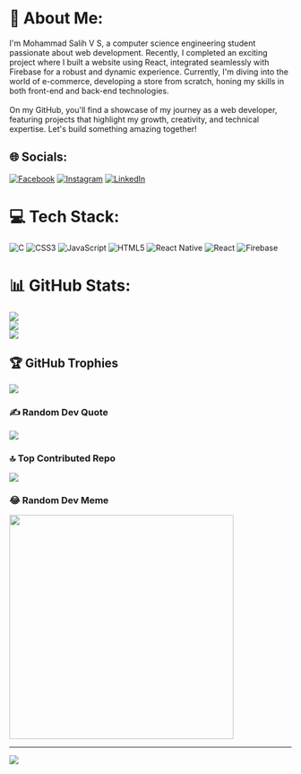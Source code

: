 # 💫 About Me:
I'm Mohammad Salih V S, a computer science engineering student passionate about web development. Recently, I completed an exciting project where I built a website using React, integrated seamlessly with Firebase for a robust and dynamic experience. Currently, I'm diving into the world of e-commerce, developing a store from scratch, honing my skills in both front-end and back-end technologies.<br><br>On my GitHub, you'll find a showcase of my journey as a web developer, featuring projects that highlight my growth, creativity, and technical expertise. Let's build something amazing together!


## 🌐 Socials:
[![Facebook](https://img.shields.io/badge/Facebook-%231877F2.svg?logo=Facebook&logoColor=white)](https://facebook.com/https://www.facebook.com/mohammadsalihvs) [![Instagram](https://img.shields.io/badge/Instagram-%23E4405F.svg?logo=Instagram&logoColor=white)](https://instagram.com/mohammad_salih___) [![LinkedIn](https://img.shields.io/badge/LinkedIn-%230077B5.svg?logo=linkedin&logoColor=white)](https://www.linkedin.com/in/mohammad-salih-v-s-5a6734262/) 

# 💻 Tech Stack:
![C](https://img.shields.io/badge/c-%2300599C.svg?style=for-the-badge&logo=c&logoColor=white) ![CSS3](https://img.shields.io/badge/css3-%231572B6.svg?style=for-the-badge&logo=css3&logoColor=white) ![JavaScript](https://img.shields.io/badge/javascript-%23323330.svg?style=for-the-badge&logo=javascript&logoColor=%23F7DF1E) ![HTML5](https://img.shields.io/badge/html5-%23E34F26.svg?style=for-the-badge&logo=html5&logoColor=white) ![React Native](https://img.shields.io/badge/react_native-%2320232a.svg?style=for-the-badge&logo=react&logoColor=%2361DAFB) ![React](https://img.shields.io/badge/react-%2320232a.svg?style=for-the-badge&logo=react&logoColor=%2361DAFB) ![Firebase](https://img.shields.io/badge/firebase-a08021?style=for-the-badge&logo=firebase&logoColor=ffcd34)
# 📊 GitHub Stats:
![](https://github-readme-stats.vercel.app/api?username=Salih-13&theme=chartreuse-dark&hide_border=false&include_all_commits=false&count_private=false)<br/>
![](https://github-readme-streak-stats.herokuapp.com/?user=Salih-13&theme=chartreuse-dark&hide_border=false)<br/>
![](https://github-readme-stats.vercel.app/api/top-langs/?username=Salih-13&theme=chartreuse-dark&hide_border=false&include_all_commits=false&count_private=false&layout=compact)

## 🏆 GitHub Trophies
![](https://github-profile-trophy.vercel.app/?username=Salih-13&theme=radical&no-frame=false&no-bg=false&margin-w=4)

### ✍️ Random Dev Quote
![](https://quotes-github-readme.vercel.app/api?type=horizontal&theme=tokyonight)

### 🔝 Top Contributed Repo
![](https://github-contributor-stats.vercel.app/api?username=Salih-13&limit=5&theme=apprentice&combine_all_yearly_contributions=true)

### 😂 Random Dev Meme
<img src='https://memer-new.vercel.app/' style="height: 400px;"/>

---
[![](https://visitcount.itsvg.in/api?id=Salih-13&icon=0&color=4)](https://visitcount.itsvg.in)

<!-- Proudly created with GPRM ( https://gprm.itsvg.in ) -->
